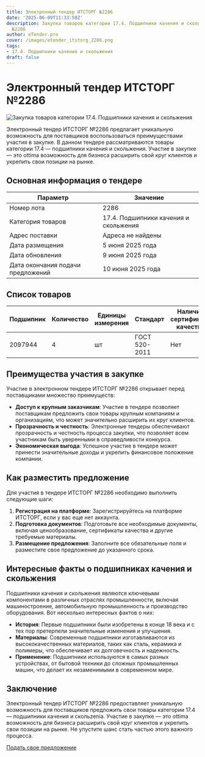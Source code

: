 ```yaml
---
title: Электронный тендер ИТСТОРГ №2286
date: '2025-06-09T11:33:58Z'
description: Закупка товаров категории 17.4. Подшипники качения и скольжения - Тендер
  №2286
author: eTender.pro
cover: /images/etender_itstorg_2286.png
tags:
- 17.4. Подшипники качения и скольжения
draft: false
---
```

# Электронный тендер ИТСТОРГ №2286

![Закупка товаров категории 17.4. Подшипники качения и скольжения](/images/etender_itstorg_2286.png)

Электронный тендер ИТСТОРГ №2286 предлагает уникальную возможность для поставщиков воспользоваться преимуществами участия в закупке. В данном тендере рассматриваются товары категории 17.4 — подшипники качения и скольжения. Участие в закупке — это ottima возможность для бизнеса расширить свой круг клиентов и укрепить свои позиции на рынке.

## Основная информация о тендере

| Параметр | Значение |
| -------- | -------- |
| Номер лота | 2286 |
| Категория товаров | 17.4. Подшипники качения и скольжения |
| Адрес поставки | Адреса не найдены |
| Дата размещения | 5 июня 2025 года |
| Дата обновления | 9 июня 2025 года |
| Дата окончания подачи предложений | 10 июня 2025 года |

## Список товаров

| Подшипник | Количество | Единицы измерения | Стандарт | Наличие сертификата качества |
| --------- | ---------- | ----------------- | -------- | ----------------------------- |
| 2097944   | 4          | шт               | ГОСТ 520-2011 | Нет                          |

## Преимущества участия в закупке

Участие в электронном тендере ИТСТОРГ №2286 открывает перед поставщиками множество преимуществ:

- **Доступ к крупным заказчикам**: Участие в тендере позволяет поставщикам предложить свои товары крупным компаниям и организациям, что может значительно расширить их круг клиентов.
- **Прозрачность и честность**: Электронные тендеры обеспечивают прозрачность и честность процесса закупки, что позволяет всем участникам быть уверенными в справедливости конкурса.
- **Экономическая выгода**: Успешное участие в тендере может принести значительные доходы и укрепить финансовое положение компании.

## Как разместить предложение

Для участия в тендере ИТСТОРГ №2286 необходимо выполнить следующие шаги:

1. **Регистрация на платформе**: Зарегистрируйтесь на платформе ИТСТОРГ, если у вас еще нет аккаунта.
2. **Подготовка документов**: Подготовьте все необходимые документы, включая ценообразование, сертификаты качества и другие требуемые материалы.
3. **Размещение предложения**: Заполните все обязательные поля и разместите свое предложение до указанного срока.

## Интересные факты о подшипниках качения и скольжения

Подшипники качения и скольжения являются ключевыми компонентами в различных отраслях промышленности, включая машиностроение, автомобильную промышленность и производство оборудования. Вот несколько интересных фактов о них:

- **История**: Первые подшипники были изобретены в конце 18 века и с тех пор претерпели значительные изменения и улучшения.
- **Материалы**: Современные подшипники изготавливаются из высококачественных материалов, таких как сталь, керамика и полимеры, что обеспечивает их долговечность и надежность.
- **Применение**: Подшипники используются в самых разных устройствах, от бытовой техники до сложных промышленных машин, что делает их незаменимыми в современном мире.

## Заключение

Электронный тендер ИТСТОРГ №2286 предоставляет уникальную возможность для поставщиков предложить свои товары категории 17.4 — подшипники качения и скольzenia. Участие в закупке — это ottima возможность для бизнеса расширить свой круг клиентов и укрепить свои позиции на рынке. Не упустите шанс стать частью этого важного процесса.

[Подать свое предложение](https://itstorg.ru/tender-2286?utm_source=etender)